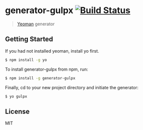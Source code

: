# generator-gulpx [![Build Status](https://secure.travis-ci.org/keith3/generator-gulpx.png?branch=master)](https://travis-ci.org/keith3/generator-gulpx)

> [Yeoman](http://yeoman.io) generator


## Getting Started

If you had not installed yeoman, install yo first.

```bash
$ npm install -g yo
```

To install generator-gulpx from npm, run:

```bash
$ npm install -g generator-gulpx
```

Finally, cd to your new project directory and initiate the generator:

```bash
$ yo gulpx
```


## License

MIT
